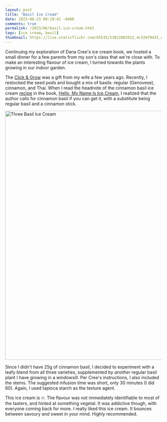 ```yaml
---
layout: post
title: "Basil Ice Cream"
date: 2023-06-23 08:19:42 -0400
comments: true
permalink: /2023/06/basil-ice-cream.html
tags: [ice cream, basil]
thumbnail: https://live.staticflickr.com/65535/53022803912_4c526f9431_q.jpg
---
```


Continuing my exploration of Dana Cree's ice cream book, we hosted a small dinner
for a few parents from my son's class that we're close with. To make an interesting
flavour of ice cream, I turned towards the plants growing in our indoor garden.

The [Click & Grow](https://ca.clickandgrow.com/) was a gift from my wife a few years
ago. Recently, I restocked the seed pods and bought a mix of basils: regular (Genovese),
cinnamon, and Thai. When I read the headnote of the cinnamon basil ice cream
[recipe](https://seattlemag.com/eat-drink/recipe-week-cinnamon-basil-ice-cream/)
in the book, [Hello, My Name Is Ice Cream](https://www.hellomynameisicecream.com/),
I realized that the author calls for cinnamon basil if you can get it, with a 
substitute being regular basil and a cinnamon stick.

<a data-flickr-embed="true" href="https://www.flickr.com/photos/gnuf/53022803912/in/dateposted/" title="Three Basil Ice Cream"><img src="https://live.staticflickr.com/65535/53022803912_4c526f9431_c.jpg" width="600" height="800" alt="Three Basil Ice Cream"/></a><script async src="//embedr.flickr.com/assets/client-code.js" charset="utf-8"></script>

Since I didn't have 25g of cinnamon basil, I decided to experiment with a leafy blend
from all three varieties, supplemented by _another_ regular basil
plant I have growing in a windowsill. Per Cree's instructions, I
also included the stems. The suggested infusion time was short,
only 30 minutes (I did 60). Again, I used
tapioca starch as the texture agent.

This ice cream is 🔥. The flavour was not immediately identifiable to most of 
the tasters, and hinted at something vegetal. It was addictive though, with
everyone coming back for more. I really liked this ice cream. It bounces between
savoury and sweet in your mind. Highly recommended.



